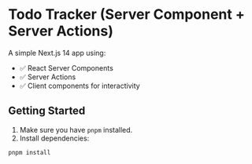 # Todo Tracker (Server Component + Server Actions)

A simple Next.js 14 app using:

- ✅ React Server Components
- ✅ Server Actions
- ✅ Client components for interactivity

## Getting Started

1. Make sure you have `pnpm` installed.
2. Install dependencies:

```bash
pnpm install
